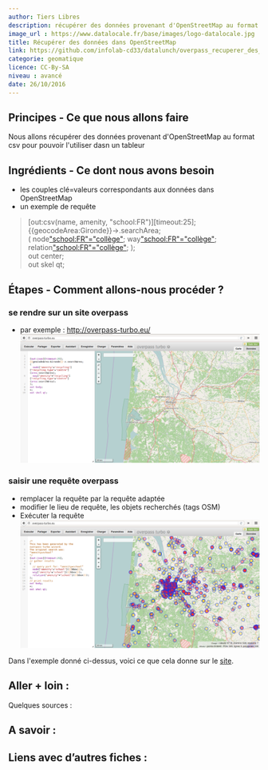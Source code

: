 ```yaml
---
author: Tiers Libres
description: récupérer des données provenant d'OpenStreetMap au format csv pour pouvoir l'utiliser dans un tableur
image_url : https://www.datalocale.fr/base/images/logo-datalocale.jpg
title: Récupérer des données dans OpenStreetMap
link: https://github.com/infolab-cd33/datalunch/overpass_recuperer_des_donnees_osm_au_format_cvs.md
categorie: geomatique
licence: CC-By-SA
niveau : avancé
date: 26/10/2016
---
```


## Principes - Ce que nous allons faire
Nous allons récupérer des données provenant d'OpenStreetMap au format csv pour pouvoir l'utiliser dasn un tableur

## Ingrédients - Ce dont nous avons besoin
* les couples clé=valeurs correspondants aux données dans OpenStreetMap
* un exemple de requête
>[out:csv(name, amenity, "school:FR")][timeout:25];  
{{geocodeArea:Gironde}}->.searchArea;  
(
  node["school:FR"="collège"](area.searchArea);
  way["school:FR"="collège"](area.searchArea);
  relation["school:FR"="collège"](area.searchArea);
);  
out center;  
out skel qt;

## Étapes - Comment allons-nous procéder ?

### se rendre sur un site overpass
* par exemple : http://overpass-turbo.eu/
![](https://raw.githubusercontent.com/infolab-cd33/datalunch/master/img/export-csv-osm/overpass-01.png)
### saisir une requête overpass
* remplacer la requête par la requête adaptée
* modifier le lieu de requête, les objets recherchés (tags OSM)
* Exécuter la requête
![](https://raw.githubusercontent.com/infolab-cd33/datalunch/master/img/export-csv-osm/overpass-04.png)

Dans l'exemple donné ci-dessus, voici ce que cela donne sur le [site](http://overpass-turbo.eu/s/jDp).

## Aller + loin :
Quelques sources :

## A savoir :

## Liens avec d’autres fiches :
